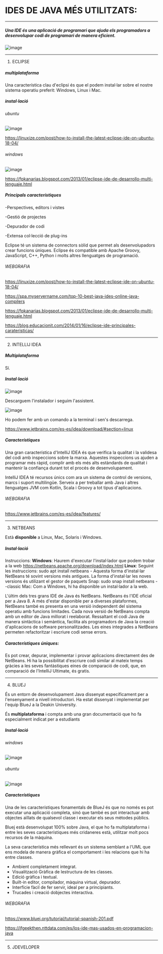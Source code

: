 # IDES DE JAVA MÉS UTILITZATS:

-----------------------------------------------------------------------------------------------------------------------------------------------------------

##### Una IDE és una aplicació de programari que ajuda els programadors a desenvolupar codi de programari de manera eficient.

![image](https://user-images.githubusercontent.com/113586105/201857430-e9ff0ff3-7f0d-44e1-bddd-9750e9a3ca31.png)

-----------------------------------------------------------------------------------------------------------------------------------------------------------

1. ECLIPSE

##### multiplataforma

Una característica clau d'eclipsi és que el podem instal·lar sobre el nostre sistema operatiu preferit: Windows, Linux i Mac.

##### instal·lació

###### ubuntu

![image](https://user-images.githubusercontent.com/113586105/201864803-58571fdc-40c2-4743-b7c9-342875366d20.png)

https://linuxize.com/post/how-to-install-the-latest-eclipse-ide-on-ubuntu-18-04/

###### windows

![image](https://user-images.githubusercontent.com/113586105/201883480-44aa7282-7497-49ee-8348-4471ebc69753.png)

https://fpkanarias.blogspot.com/2013/01/eclipse-ide-de-desarrollo-multi-lenguaje.html


##### Principals característiques

-Perspectives, editors i vistes

-Gestió de projectes

-Depurador de codi

-Extensa col·lecció de  plug-ins


Eclipse té un sistema de connectors sòlid que permet als desenvolupadors crear funcions úniques. Eclipse és compatible amb Apache Groovy, JavaScript, C++, Python i molts altres llenguatges de programació.

###### WEBGRAFIA

https://linuxize.com/post/how-to-install-the-latest-eclipse-ide-on-ubuntu-18-04/

https://spa.myservername.com/top-10-best-java-ides-online-java-compilers

https://fpkanarias.blogspot.com/2013/01/eclipse-ide-de-desarrollo-multi-lenguaje.html

https://blog.educacionit.com/2014/01/16/eclipse-ide-principales-carateristicas/

-------------------------------------------------------------------------------------------------------------------------------------------------

2. INTELLIJ IDEA


##### Multiplataforma

 Sí.
 
 ##### Instal·lació
 
 ![image](https://user-images.githubusercontent.com/113586105/202025638-6130bd9f-7f85-47a7-9bfe-0e832ff52dfb.png)
 
 Descarguem l'instalador i seguim l'assistent.
 
 ![image](https://user-images.githubusercontent.com/113586105/202025531-426157f5-88fd-4c4f-a6d0-cd8c5f223b3f.png)
 
 Ho podem fer amb un comando a la terminal i sen's descarrega.
 
 https://www.jetbrains.com/es-es/idea/download/#section=linux
 
 
 ##### Característiques 
 
 Una gran característica d'IntelliJ IDEA és que verifica la qualitat i la validesa del codi amb inspeccions sobre la marxa. Aquestes inspeccions us ajuden a programar més ràpid, complir amb els més alts estàndards de qualitat i mantenir la confiança durant tot el procés de desenvolupament.
 
 IntelliJ IDEA té recursos únics com ara un sistema de control de versions, marcs i suport multilingüe.
 Serveix a per treballar amb Java i altres llenguatges JVM com Kotlin, Scala i Groovy a tot tipus d'aplicacions.
 
 ###### WEBGRAFIA
 
 https://www.jetbrains.com/es-es/idea/features/
 
 ------------------------------------------------------------------------------------------------------------------------------------------------
 
 3. NETBEANS

Està **disponible** a Linux, Mac, Solaris i Windows. 

##### Instal·lació

Instruccions:
**Windows**: Haurem d'executar l'instal·lador que podem trobar a la web https://netbeans.apache.org/download/index.html
**Linux**: Seguint les instruccions: sudo apt install netbeans - Aquesta forma d'instal·lar NetBeans té sovint versions més antigues.
La forma d'instal·lar les noves versions és utilizant el gestor de paquets Snap: sudo snap install netbeans --classic
Mac: Com a Windows, hi ha disponible un instal·lador a la web.

L'últim dels tres grans IDE de Java és NetBeans. NetBeans és l'IDE oficial per a Java 8. A més d'estar disponible per a diverses plataformes, NetBeans també es presenta en una versió independent del sistema operatiu amb funcions limitades. Cada nova versió de NetBeans compta amb un editor de Java millorat i reelaborat.
Ressaltant el codi Java de manera sintàctica i semàntica, facilita als programadors de Java la creació d'aplicacions de software personalitzades. Les eines integrades a NetBeans permeten refactoritzar i escriure codi sense errors.

##### Característiques úniques:

Es pot crear, depurar, implementar i provar aplicacions directament des de NetBeans. 
Hi ha la possibilitat d'escriure codi similar al mateix temps gràcies a les seves fantàstiques eines de comparació de codi, que, en comparació de l'IntelliJ Ultimate, és gratis.

-------------------------------------------------------------------------------------------------------------------------------------------------

4. BLUEJ

És un entorn de desenvolupament Java dissenyat específicament per a l'ensenyament a nivell introductori. Ha estat dissenyat i implementat per l'equip BlueJ a la Deakin University.

És **multiplataforma** i compta amb una gran documentació que ho fa especialment indicat per a estudiants

##### Instal·lació

###### windows 

![image](https://user-images.githubusercontent.com/113586105/202028083-89c49e1d-57d0-42d4-b3d8-e687e6b5437b.png)

###### ubuntu

![image](https://user-images.githubusercontent.com/113586105/202027987-1cb14aeb-21b7-4b21-b06a-ef3a621db4fe.png)

##### Característiques

Una de les característiques fonamentals de BlueJ és que no només es pot executar una aplicació completa, sinó que també es pot interactuar amb objectes aïllats de qualsevol classe i executar els seus mètodes públics.

Bluej està desenvolupat 100% sobre Java, el que ho fa multiplataforma i entre les seves característiques més cridaneres està, utilitzar molt pocs recursos de la màquina.

La seva característica més rellevant és un sistema semblant a l'UML que ens modela de manera gràfica el comportament i les relacions que hi ha entre classes.
- Ambient completament integrat.
- Visualització Gràfica de lestructura de les classes.
- Edició gràfica i textual.
- Built-in editor, compilador, màquina virtual, depurador.
- Interfície fàcil de fer servir, ideal per a principiants.
- Trucades i creació dobjectes interactiva.

###### WEBGRAFIA

https://www.bluej.org/tutorial/tutorial-spanish-201.pdf

https://ifgeekthen.nttdata.com/es/los-ide-mas-usados-en-programacion-java

-------------------------------------------------------------------------------------------------------------------------------------------------

5. JDEVELOPER

